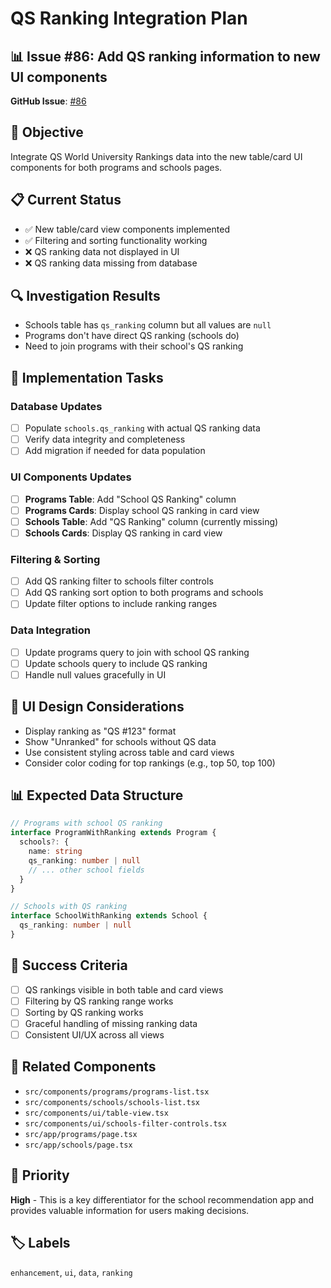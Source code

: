 # QS Ranking Integration Plan

## 📊 Issue #86: Add QS ranking information to new UI components

**GitHub Issue**: [#86](https://github.com/Shan533/AI-school-recommendation-app/issues/86)

## 🎯 Objective
Integrate QS World University Rankings data into the new table/card UI components for both programs and schools pages.

## 📋 Current Status
- ✅ New table/card view components implemented
- ✅ Filtering and sorting functionality working
- ❌ QS ranking data not displayed in UI
- ❌ QS ranking data missing from database

## 🔍 Investigation Results
- Schools table has `qs_ranking` column but all values are `null`
- Programs don't have direct QS ranking (schools do)
- Need to join programs with their school's QS ranking

## 📝 Implementation Tasks

### Database Updates
- [ ] Populate `schools.qs_ranking` with actual QS ranking data
- [ ] Verify data integrity and completeness
- [ ] Add migration if needed for data population

### UI Components Updates
- [ ] **Programs Table**: Add "School QS Ranking" column
- [ ] **Programs Cards**: Display school QS ranking in card view
- [ ] **Schools Table**: Add "QS Ranking" column (currently missing)
- [ ] **Schools Cards**: Display QS ranking in card view

### Filtering & Sorting
- [ ] Add QS ranking filter to schools filter controls
- [ ] Add QS ranking sort option to both programs and schools
- [ ] Update filter options to include ranking ranges

### Data Integration
- [ ] Update programs query to join with school QS ranking
- [ ] Update schools query to include QS ranking
- [ ] Handle null values gracefully in UI

## 🎨 UI Design Considerations
- Display ranking as "QS #123" format
- Show "Unranked" for schools without QS data
- Use consistent styling across table and card views
- Consider color coding for top rankings (e.g., top 50, top 100)

## 📊 Expected Data Structure
```typescript
// Programs with school QS ranking
interface ProgramWithRanking extends Program {
  schools?: {
    name: string
    qs_ranking: number | null
    // ... other school fields
  }
}

// Schools with QS ranking
interface SchoolWithRanking extends School {
  qs_ranking: number | null
}
```

## 🚀 Success Criteria
- [ ] QS rankings visible in both table and card views
- [ ] Filtering by QS ranking range works
- [ ] Sorting by QS ranking works
- [ ] Graceful handling of missing ranking data
- [ ] Consistent UI/UX across all views

## 🔗 Related Components
- `src/components/programs/programs-list.tsx`
- `src/components/schools/schools-list.tsx`
- `src/components/ui/table-view.tsx`
- `src/components/ui/schools-filter-controls.tsx`
- `src/app/programs/page.tsx`
- `src/app/schools/page.tsx`

## 📅 Priority
**High** - This is a key differentiator for the school recommendation app and provides valuable information for users making decisions.

## 🏷️ Labels
`enhancement`, `ui`, `data`, `ranking`
